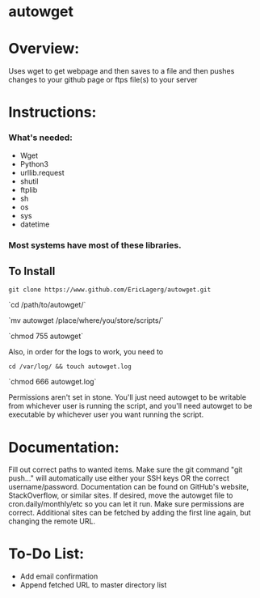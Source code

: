 autowget
========

<h1> Overview: </h1>

Uses wget to get webpage and then saves to a file and then pushes changes to your github page or ftps file(s) to your server

<h1> Instructions: </h1>
<h3> What's needed: </h3>
<ul>
<li>Wget</li>
<li>Python3</li>
<li>urllib.request</li>
<li>shutil</li>
<li>ftplib</li>
<li>sh</li>
<li>os</li>
<li>sys</li>
<li>datetime</li>
</ul>

<h3> Most systems have most of these libraries.</h3>

<h2> To Install </h2>

`git clone https://www.github.com/EricLagerg/autowget.git`
<p>
`cd /path/to/autowget/`
<p>
`mv autowget /place/where/you/store/scripts/`
<p>
`chmod 755 autowget`

Also, in order for the logs to work, you need to 

`cd /var/log/ && touch autowget.log`
<p>
`chmod 666 autowget.log`

Permissions aren't set in stone. You'll just need autowget to be writable from whichever user is running the script, and you'll need autowget to be executable by whichever user you want running the script.



<h1> Documentation:</h1>

Fill out correct paths to wanted items. Make sure the git command "git push..." will automatically use either your SSH keys OR the correct username/password. Documentation can be found on GitHub's website, StackOverflow, or similar sites. If desired, move the autowget file to cron.daily/monthly/etc so you can let it run. Make sure permissions are correct. Additional sites can be fetched by adding the first line again, but changing the remote URL.

<h1> To-Do List: </h1>

<ul>
<li>Add email confirmation</li>
<li>Append fetched URL to master directory list</li>
</ul>
